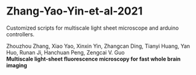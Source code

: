 # Zhang-Yao-Yin-et-al-2021
Customized scripts for multiscale light sheet microscope and arduino controllers.

Zhouzhou Zhang, Xiao Yao, Xinxin Yin, Zhangcan Ding, Tianyi Huang, Yan Huo, Runan Ji, Hanchuan Peng, Zengcai V. Guo  
**Multiscale light-sheet fluorescence microscopy for fast whole brain imaging**
